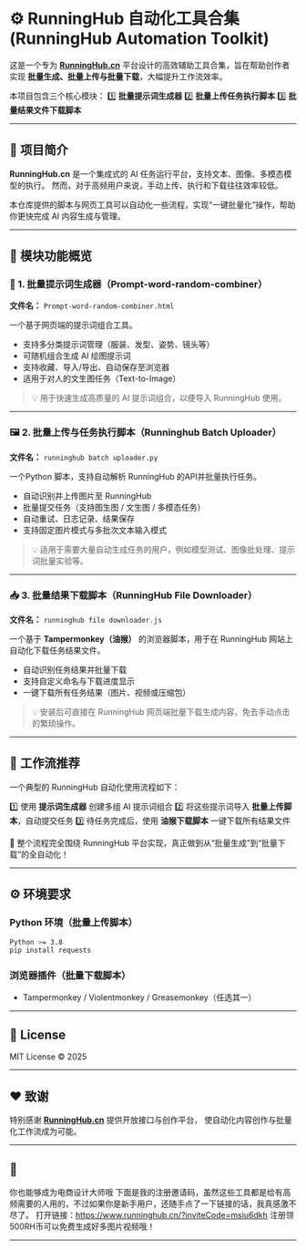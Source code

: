 # ⚙️ RunningHub 自动化工具合集 (RunningHub Automation Toolkit)

这是一个专为 [**RunningHub.cn**](https://www.runninghub.cn/) 平台设计的高效辅助工具合集，旨在帮助创作者实现 **批量生成、批量上传与批量下载**，大幅提升工作流效率。

本项目包含三个核心模块：
1️⃣ **批量提示词生成器**
2️⃣ **批量上传任务执行脚本**
3️⃣ **批量结果文件下载脚本**

---

## 🚀 项目简介

**RunningHub.cn** 是一个集成式的 AI 任务运行平台，支持文本、图像、多模态模型的执行。
然而，对于高频用户来说，手动上传、执行和下载往往效率较低。

本仓库提供的脚本与网页工具可以自动化一些流程，实现“一键批量化”操作，帮助你更快完成 AI 内容生成与管理。

---

## 🧩 模块功能概览

### 🧠 1. 批量提示词生成器（Prompt-word-random-combiner）

**文件名：** `Prompt-word-random-combiner.html`

一个基于网页端的提示词组合工具。

* 支持多分类提示词管理（服装、发型、姿势、镜头等）
* 可随机组合生成 AI 绘图提示词
* 支持收藏、导入/导出、自动保存至浏览器
* 适用于对人的文生图任务（Text-to-Image）

> 💡 用于快速生成高质量的 AI 提示词组合，以便导入 RunningHub 使用。

---

### 🖼️ 2. 批量上传与任务执行脚本（Runninghub Batch Uploader）

**文件名：** `runninghub batch uploader.py`

一个Python 脚本，支持自动解析 RunningHub 的API并批量执行任务。

* 自动识别并上传图片至 RunningHub
* 批量提交任务（支持图生图 / 文生图 / 多模态任务）
* 自动重试、日志记录、结果保存
* 支持固定图片模式与多批次文本输入模式

> 💡 适用于需要大量自动生成任务的用户，例如模型测试、图像批处理、提示词批量实验等。

---

### 📥 3. 批量结果下载脚本（RunningHub File Downloader）

**文件名：** `runninghub file downloader.js`

一个基于 **Tampermonkey（油猴）** 的浏览器脚本，用于在 RunningHub 网站上自动化下载任务结果文件。

* 自动识别任务结果并批量下载
* 支持自定义命名与下载进度显示
* 一键下载所有任务结果（图片、视频或压缩包）

> 💡 安装后可直接在 RunningHub 网页端批量下载生成内容，免去手动点击的繁琐操作。

---

## 🧠 工作流推荐

一个典型的 RunningHub 自动化使用流程如下：

1️⃣ 使用 **提示词生成器** 创建多组 AI 提示词组合
2️⃣ 将这些提示词导入 **批量上传脚本**，自动提交任务
3️⃣ 待任务完成后，使用 **油猴下载脚本** 一键下载所有结果文件

🎯 整个流程完全围绕 RunningHub 平台实现，真正做到从“批量生成”到“批量下载”的全自动化！

---

## ⚙️ 环境要求

### Python 环境（批量上传脚本）

```bash
Python >= 3.8
pip install requests
```

### 浏览器插件（批量下载脚本）

* Tampermonkey / Violentmonkey / Greasemonkey（任选其一）

---

## 📜 License

MIT License © 2025

---

## ❤️ 致谢

特别感谢 [**RunningHub.cn**](https://www.runninghub.cn/) 提供开放接口与创作平台，
使自动化内容创作与批量化工作流成为可能。

---

## 🐔

你也能够成为电商设计大师哦
下面是我的注册邀请码，虽然这些工具都是给有高频需要的人用的，不过如果你是新手用户，还随手点了一下链接的话，我真感激不尽了。
打开链接：https://www.runninghub.cn/?inviteCode=msiu6dkh 注册领500RH币可以免费生成好多图片视频哦！

---
